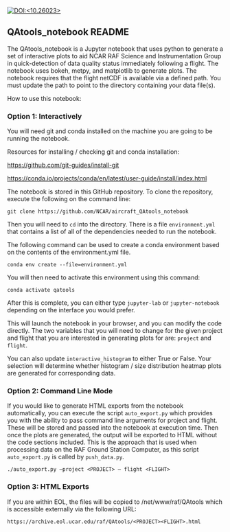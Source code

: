 [![DOI:<10.26023>](http://img.shields.io/badge/DOI-10.26023-green.svg)](https://doi.org/10.26023/a0e3-4n78)


## QAtools_notebook README

The QAtools_notebook is a Jupyter notebook that uses python to generate a set of interactive plots to aid NCAR RAF Science and Instrumentation Group in quick-detection of data quality status immediately following a flight. The notebook uses bokeh, metpy, and matplotlib to generate plots. The notebook requires that the flight netCDF is available via a defined path. You must update the path to point to the directory containing your data file(s).

How to use this notebook:

### Option 1: Interactively

You will need git and conda installed on the machine you are going to be running the notebook. 

Resources for installing / checking git and conda installation:

https://github.com/git-guides/install-git

https://conda.io/projects/conda/en/latest/user-guide/install/index.html 

The notebook is stored in this GitHub repository. To clone the repository, execute the following on the command line:

`git clone https://github.com/NCAR/aircraft_QAtools_notebook`

Then you will need to `cd` into the directory. There is a file `environment.yml` that contains a list of all of the dependencies needed to run the notebook. 

The following command can be used to create a conda environment based on the contents of the environment.yml file. 

`conda env create --file=environment.yml`

You will then need to activate this environment using this command:

`conda activate qatools`

After this is complete, you can either type `jupyter-lab` or `jupyter-notebook` depending on the interface you would prefer.

This will launch the notebook in your browser, and you can modify the code directly. The two variables that you will need to change for the given project and flight that you are interested in generating plots for are: `project` and `flight`.

You can also update `interactive_histogram` to either True or False. Your selection will determine whether histogram / size distribution heatmap plots are generated for corresponding data. 

### Option 2: Command Line Mode

If you would like to generate HTML exports from the notebook automatically, you can execute the script `auto_export.py` which provides you with the ability to pass command line arguments for project and flight. These will be stored and passed into the notebook at execution time. Then once the plots are generated, the output will be exported to HTML without the code sections included. This is the approach that is used when processing data on the RAF Ground Station Computer, as this script `auto_export.py` is called by `push_data.py`. 

`./auto_export.py –project <PROJECT> – flight <FLIGHT>`

### Option 3: HTML Exports

If you are within EOL, the files will be copied to /net/www/raf/QAtools which is accessible externally via the following URL:

`https://archive.eol.ucar.edu/raf/QAtools/<PROJECT><FLIGHT>.html`


